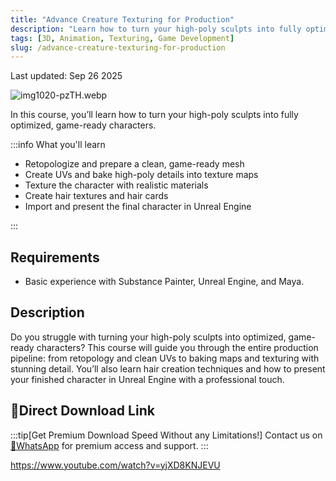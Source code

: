 ```yaml
---
title: "Advance Creature Texturing for Production"
description: "Learn how to turn your high-poly sculpts into fully optimized, game-ready characters with this advanced creature texturing course."
tags: [3D, Animation, Texturing, Game Development]
slug: /advance-creature-texturing-for-production
---
```


Last updated: Sep 26 2025

![img1020-pzTH.webp](https://list.ucards.store/d/img/img1020-pzTH.webp)

In this course, you’ll learn how to turn your high-poly sculpts into fully optimized, game-ready characters.

:::info What you'll learn

-   Retopologize and prepare a clean, game-ready mesh
-   Create UVs and bake high-poly details into texture maps
-   Texture the character with realistic materials
-   Create hair textures and hair cards
-   Import and present the final character in Unreal Engine

:::

## Requirements

-   Basic experience with Substance Painter, Unreal Engine, and Maya.

## Description

Do you struggle with turning your high-poly sculpts into optimized, game-ready characters? This course will guide you through the entire production pipeline: from retopology and clean UVs to baking maps and texturing with stunning detail. You’ll also learn hair creation techniques and how to present your finished character in Unreal Engine with a professional touch.

## 🚀Direct Download Link
:::tip[Get Premium Download Speed Without any Limitations!]
Contact us on [💬WhatsApp](https://wa.me/+8613237610083) for premium  access and support.
:::

https://www.youtube.com/watch?v=yjXD8KNJEVU